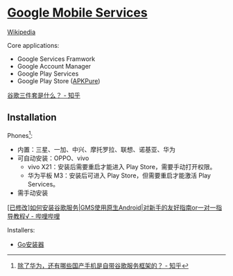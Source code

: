 # [Google Mobile Services](https://www.android.com/gms/)
[Wikipedia](https://en.wikipedia.org/wiki/Google_Mobile_Services)

Core applications:
- Google Services Framwork
- Google Account Manager
- Google Play Services
- Google Play Store ([APKPure](https://apkpure.com/google-play-store/com.android.vending))

[谷歌三件套是什么？ - 知乎](https://www.zhihu.com/question/288628953)

## Installation
Phones[^phones-zhihu]:
- 内置：三星、一加、中兴、摩托罗拉、联想、诺基亚、华为
- 可自动安装：OPPO、vivo
  - vivo X21：安装后需要重启才能进入 Play Store，需要手动打开权限。
  - 华为平板 M3：安装后可进入 Play Store，但需要重启才能激活 Play Services。
- 需手动安装

[\[已修改\]如何安装谷歌服务|GMS使用原生Android|对新手的友好指南or一对一指导教程√ - 哔哩哔哩](https://www.bilibili.com/read/cv9286863)

Installers:
- [Go安装器](https://www.coolapk.com/apk/com.goplaycn.googleinstall)


[^phones-zhihu]: [除了华为，还有哪些国产手机是自带谷歌服务框架的？ - 知乎](https://www.zhihu.com/question/27742824)